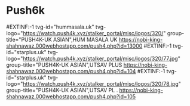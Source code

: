 # Push6k
#EXTINF:-1 tvg-id="hummasala.uk" tvg-logo="https://watch.push4k.xyz/stalker_portal/misc/logos/320/" group-title="PUSH4K-UK ASIAN",HUM MASALA UK 
https://nobi-king-shahnawaz.000webhostapp.com/push4.php?id=13000
#EXTINF:-1 tvg-id="starplus.uk" tvg-logo="https://watch.push4k.xyz/stalker_portal/misc/logos/320/77.jpg" group-title="PUSH4K-UK ASIAN",UTSAV PLUS 
https://nobi-king-shahnawaz.000webhostapp.com/push4.php?id=104
#EXTINF:-1 tvg-id="starplus.uk" tvg-logo="https://watch.push4k.xyz/stalker_portal/misc/logos/320/78.jpg" group-title="PUSH4K-UK ASIAN",UTSAV PL . 
https://nobi-king-shahnawaz.000webhostapp.com/push4.php?id=105

